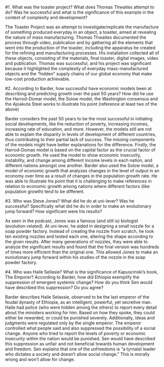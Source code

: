 
#1. What was the toaster project? What does Thomas Thwaites attempt to do? Was he successful and what is the significance of this example in the context of complexity and development?

The Toaster Project was an attempt to investigate/replicate the manufacture of something produced everyday in an object, a toaster, aimed at revealing the nature of mass manufacturing. Thomas Thwaites documented the process through video, publication and by gathering all the elements that went into the production of the toaster, including the apparatus he created for the refining and manufacturing processes. His installation collected all of these objects, consisting of the materials, final toaster, digital images, video and publication. Thomas was successful, and his project was significant because it highlighted the complexity of everyday mass-manufactured objects and the “hidden” supply chains of our global economy that make low-cost production achievable. 


#2.  According to Barder, how successful have economic models been at describing and predicting growth over the past 50 years?  How did he use the Harrod-Domar model, the Solow model, the Washington consensus and the Ajoakuta Steel works to illustrate his point (reference at least two of the above)

Barder considers the past 50 years to be the most successful in initiating social developments, like the reduction of poverty, increasing incomes, increasing rate of education, and more. However, the models still are not able to explain the disparity in levels of development of different countries, thus contributing to their partial lack of success. The missing components of the models might have better explanations for the difference. Firstly, the Harrod-Domas model is based on the capital factor as the crucial factor of economic growth. He used the model to show economic insecurity, instability, and change among different income levels in each nation, and different nations amongst one another. Barder also used the Solow model, a model of economic growth that analyzes changes in the level of output in an economy over time as a result of changes in the population growth rate. He was able to illustrate his point that it is challenging to make references in relation to economic growth among nations where different factors (like population growth) tend to be different.

#3.  Who was Steve Jones? What did he do at uni-lever? Was he successful?  Specifically what did he do in order to make an evolutionary jump forward?  How significant were his results?

As seen in the podcast, Jones was a famous (and still is) biologist (evolution-related). At uni-lever, he aided in designing a small nozzle for a soap powder factory. Instead of creating the nozzle from scratch, he took ten existing nozzles and tested each one, altering the shape according to the given results. After many generations of nozzles, they were able to analyze the significant results and found that the final version was hundreds of times more efficient than the original one. This allowed Jones to make an evolutionary jump forward within his studies of the nozzle in the soap powder factory.

#4.  Who was Haile Sellasie?  What is the significance of Kapuscinski’s book, The Emporer?  According to Barder, how did Ethiopia exemplify the suppression of emergent systemic change?  How do you think Sen would have described this suppression? Do you agree?

Barder describes Haile Selassie, observed to be the last emperor of the feudal dynasty of Ethiopia, as an intelligent, powerful, yet secretive man. Haile had police (who were hidden among the others) to report every detail about the ministers working for him. Based on how they spoke, they could either be rewarded, or could be punished severely. Additionally, ideas and judgments were regulated only by the single emperor. The emperor controlled what people said and also suppressed the possibility of a social change. Anyone who tried to report the levels of poverty or economic insecurity within the nation would be punished. Sen would have described this suppression as unfair and not beneficial towards human development and freedom. Sen explains that one of the unfreedoms is “a tyrnaist leader who dictates a society and doesn’t allow social change.” This is morally wrong and won’t allow for change. 
